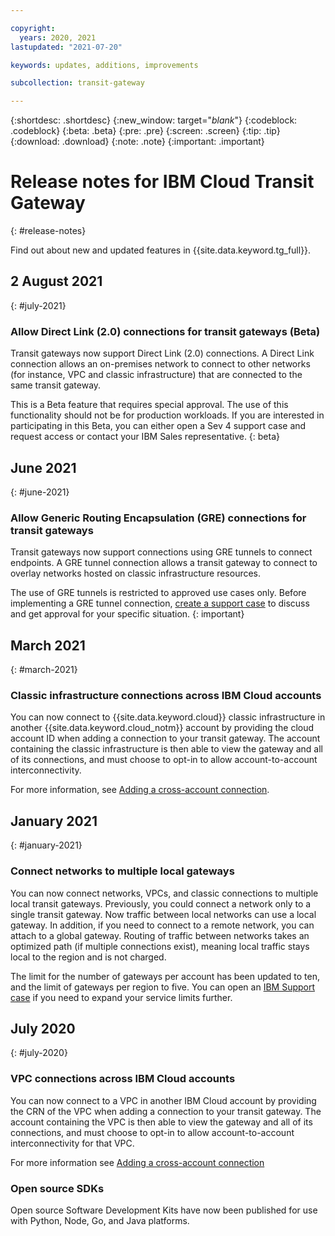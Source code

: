 ```yaml
---

copyright:
  years: 2020, 2021
lastupdated: "2021-07-20"

keywords: updates, additions, improvements

subcollection: transit-gateway

---
```


{:shortdesc: .shortdesc}
{:new_window: target="_blank_"}
{:codeblock: .codeblock}
{:beta: .beta}
{:pre: .pre}
{:screen: .screen}
{:tip: .tip}
{:download: .download}
{:note: .note}
{:important: .important}

# Release notes for IBM Cloud Transit Gateway
{: #release-notes}

Find out about new and updated features in {{site.data.keyword.tg_full}}.

## 2 August 2021
{: #july-2021}

### Allow Direct Link (2.0) connections for transit gateways (Beta)  
Transit gateways now support Direct Link (2.0) connections. A Direct Link connection allows an on-premises network to connect to other networks (for instance, VPC and classic infrastructure) that are connected to the same transit gateway.

   This is a Beta feature that requires special approval. The use of this functionality should not be for production workloads. If you are interested in participating in this Beta, you can either open a Sev 4 support case and request access or contact your IBM Sales representative.
   {: beta}

## June 2021
{: #june-2021}

### Allow Generic Routing Encapsulation (GRE) connections for transit gateways
Transit gateways now support connections using GRE tunnels to connect endpoints. A GRE tunnel connection allows a transit gateway to connect to overlay networks hosted on classic infrastructure resources.

The use of GRE tunnels is restricted to approved use cases only. Before implementing a GRE tunnel connection, [create a support case](/docs/get-support?topic=get-support-open-case) to discuss and get approval for your specific situation.
{: important}

## March 2021
{: #march-2021}

### Classic infrastructure connections across IBM Cloud accounts
You can now connect to {{site.data.keyword.cloud}} classic infrastructure in another {{site.data.keyword.cloud_notm}} account by providing the cloud account ID when adding a connection to your transit gateway. The account containing the classic infrastructure is then able to view the gateway and all of its connections, and must choose to opt-in to allow account-to-account interconnectivity.

For more information, see [Adding a cross-account connection](/docs/transit-gateway?topic=transit-gateway-edit-gateway#adding-cross-account-connections).

## January 2021
{: #january-2021}

### Connect networks to multiple local gateways
You can now connect networks, VPCs, and classic connections to multiple local transit gateways. Previously, you could connect a network only to a single transit gateway. Now traffic between local networks can use a local gateway. In addition, if you need to connect to a remote network, you can attach to a global gateway. Routing of traffic between networks takes an optimized path (if multiple connections exist), meaning local traffic stays local to the region and is not charged.

The limit for the number of gateways per account has been updated to ten, and the limit of gateways per region to five. You can open an [IBM Support case](/docs/get-support?topic=get-support-using-avatar#using-avatar) if you need to expand your service limits further.

## July 2020
{: #july-2020}

### VPC connections across IBM Cloud accounts
You can now connect to a VPC in another IBM Cloud account by providing the CRN of the VPC when adding a connection to your transit gateway. The account containing the VPC is then able to view the gateway and all of its connections, and must choose to opt-in to allow account-to-account interconnectivity for that VPC.

For more information see [Adding a cross-account connection](/docs/transit-gateway?topic=transit-gateway-edit-gateway#adding-cross-account-connections)

### Open source SDKs
Open source Software Development Kits have now been published for use with Python, Node, Go, and Java platforms.
